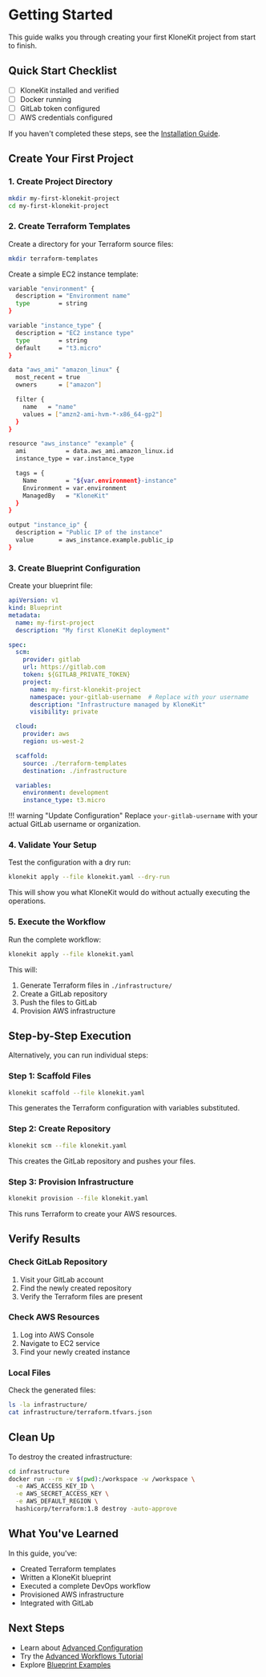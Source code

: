 # Getting Started

This guide walks you through creating your first KloneKit project from start to finish.

## Quick Start Checklist

- [ ] KloneKit installed and verified
- [ ] Docker running
- [ ] GitLab token configured
- [ ] AWS credentials configured

If you haven't completed these steps, see the [Installation Guide](installation.md).

## Create Your First Project

### 1. Create Project Directory

```bash
mkdir my-first-klonekit-project
cd my-first-klonekit-project
```

### 2. Create Terraform Templates

Create a directory for your Terraform source files:

```bash
mkdir terraform-templates
```

Create a simple EC2 instance template:

```bash title="terraform-templates/main.tf"
variable "environment" {
  description = "Environment name"
  type        = string
}

variable "instance_type" {
  description = "EC2 instance type"
  type        = string
  default     = "t3.micro"
}

data "aws_ami" "amazon_linux" {
  most_recent = true
  owners      = ["amazon"]

  filter {
    name   = "name"
    values = ["amzn2-ami-hvm-*-x86_64-gp2"]
  }
}

resource "aws_instance" "example" {
  ami           = data.aws_ami.amazon_linux.id
  instance_type = var.instance_type

  tags = {
    Name        = "${var.environment}-instance"
    Environment = var.environment
    ManagedBy   = "KloneKit"
  }
}

output "instance_ip" {
  description = "Public IP of the instance"
  value       = aws_instance.example.public_ip
}
```

### 3. Create Blueprint Configuration

Create your blueprint file:

```yaml title="klonekit.yaml"
apiVersion: v1
kind: Blueprint
metadata:
  name: my-first-project
  description: "My first KloneKit deployment"

spec:
  scm:
    provider: gitlab
    url: https://gitlab.com
    token: ${GITLAB_PRIVATE_TOKEN}
    project:
      name: my-first-klonekit-project
      namespace: your-gitlab-username  # Replace with your username
      description: "Infrastructure managed by KloneKit"
      visibility: private

  cloud:
    provider: aws
    region: us-west-2

  scaffold:
    source: ./terraform-templates
    destination: ./infrastructure

  variables:
    environment: development
    instance_type: t3.micro
```

!!! warning "Update Configuration"
    Replace `your-gitlab-username` with your actual GitLab username or organization.

### 4. Validate Your Setup

Test the configuration with a dry run:

```bash
klonekit apply --file klonekit.yaml --dry-run
```

This will show you what KloneKit would do without actually executing the operations.

### 5. Execute the Workflow

Run the complete workflow:

```bash
klonekit apply --file klonekit.yaml
```

This will:
1. Generate Terraform files in `./infrastructure/`
2. Create a GitLab repository
3. Push the files to GitLab
4. Provision AWS infrastructure

## Step-by-Step Execution

Alternatively, you can run individual steps:

### Step 1: Scaffold Files

```bash
klonekit scaffold --file klonekit.yaml
```

This generates the Terraform configuration with variables substituted.

### Step 2: Create Repository

```bash
klonekit scm --file klonekit.yaml
```

This creates the GitLab repository and pushes your files.

### Step 3: Provision Infrastructure

```bash
klonekit provision --file klonekit.yaml
```

This runs Terraform to create your AWS resources.

## Verify Results

### Check GitLab Repository

1. Visit your GitLab account
2. Find the newly created repository
3. Verify the Terraform files are present

### Check AWS Resources

1. Log into AWS Console
2. Navigate to EC2 service
3. Find your newly created instance

### Local Files

Check the generated files:

```bash
ls -la infrastructure/
cat infrastructure/terraform.tfvars.json
```

## Clean Up

To destroy the created infrastructure:

```bash
cd infrastructure
docker run --rm -v $(pwd):/workspace -w /workspace \
  -e AWS_ACCESS_KEY_ID \
  -e AWS_SECRET_ACCESS_KEY \
  -e AWS_DEFAULT_REGION \
  hashicorp/terraform:1.8 destroy -auto-approve
```

## What You've Learned

In this guide, you've:

- Created Terraform templates
- Written a KloneKit blueprint
- Executed a complete DevOps workflow
- Provisioned AWS infrastructure
- Integrated with GitLab

## Next Steps

- Learn about [Advanced Configuration](configuration.md)
- Try the [Advanced Workflows Tutorial](../tutorials/advanced-workflows.md)
- Explore [Blueprint Examples](../reference/examples.md)